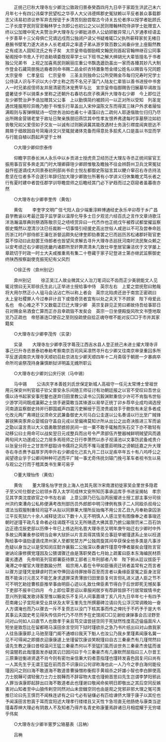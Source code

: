 <!-- { "loadSidebar": true } -->
　　正统己巳秋大理寺左少卿沈公致政归景泰癸酉四月九日卒于家距生洪武己未六月年七十有四公讳粲字民望松之华亭人大父讳德辉郡史冤狱赖以平反者甚众事载郡志父讳易初咨议参军弃去授徒于乡清苦刻励尝取古今诗关五伦者序以授学者妣顾氏二子长度字民则官至翰林学士次即公也初公之父以民则赠翰林院侍讲学士妣赠宜人终以公加赠中宪大夫赞治尹大理寺左少卿妣进恭人公幼颕敏异常儿八岁通孝经语孟十岁善草十三父母俱亡兄谪远戍而公独闭户读父书疑难辄□父执所蕲释家贫无楮日悬腕书壁笔力遂大进乡人长老咸异之率遣子弟从游岁致百数公尚垂丱坐上座毅然教之有成法人固知沈氏之有子矣　太宗皇帝临御励精文翰民则首起官翰林继召公同事秘阁授中书舍人于时诰勑填委既视草学士以下班书之解大绅胡光大辈皆擅名于书者独公兄弟书　上视之加喜焉民则婉丽庄重公书飘逸遒劲虽出一家而各臻其妙凡大制作登金石藏简册施远裔者则命书赐二品金织衣特置象笏金缕公姓名以赐皆与兄同题　太宗皇帝　仁孝皇后　仁宗皇帝　三圣主则独命公公所受赐金币每归兄寿时兄学士公侍读人识与不识以大小学士称之而不名兄子藻门人陆友仁辈皆以善书进授中书舍人一时兄弟叔侄师友并居清密而沐宠赉罕与比　宣宗皇帝临御赐告归展墓毕谒故当盛暑徒步不以骑乘乡里称之还朝升右春坊右庶子秩满升大理寺右少卿　今上即位迁左少卿赞治尹予诰加赠其父公事　上以勤慎简约被顾问一以正对所以受知　列圣宠遇优隆服用珍异晚乃勌于书惟乐行草盖出入宋仲温陈文东而得其三昧户外求者屦恒满暇则与客弹棋赋诗一切世务泊如也甫七十语藻曰古二疏何人耶遂偕致仕归归乃尽出所赐金营锡老堂于故址日聚亲族朋旧燕饮其中性孝友恨养弗逮每时享墓祭泣如初丧敬兄如父爱侄如子交友一以诚有过则婉讽冀其能改遇材士务汲引襟度闿爽鬯达不屑屑于细故因自号简庵诗文兴至辄就诸体克备而得意处多脍炙人口是虽以书显而学与行能自植以蔚起声望于士林 

　　○大理少卿仰宗泰传 

　　仰瞻字宗泰长洲人永乐中以乡贡进士授虎贲卫经历迁大理左寺丞正统间宦官王振用事百官多奔走其门时大理卿薛瑄少卿顾惟敬及瞻独不往会辨蔚州卫兵沈荣冤狱益忤挳遂谪戍大同景泰初刑部尚书俞士悦左都御史陈镒言其以鲠介窜召右寺丞持法愈坚在位者多不合遂引年辞归加大理少卿致仕所著有小学讲义归休集瞻尤笃长者之行有夏时建中者尝任郡学训导瞻尝师之后瞻经其门必下驴趋而过之窃窥者虽暮夜亦然 

　　○大理寺右少卿李奎传（黄佐） 

　　黄佐 
　　李奎字文明广信弋阳人自少端重淳粹博通经史永乐辛卯荐于乡广昌县学教谕以考最迁国子监学录以温厚化导多士日夕观览六经百氏之言作文章诗歌汪洋浩瀚温厚典则祭酒陈敬宗见之啧啧赏异曰一代杰作也正统戊午被荐试都堂擢监察御史慨然以澄清沙汰巳任裁断一切事情引经援史高出世俗人咸逊以不可及尝奉命廵历浙江时户部侍郎王瀹在浙督运颇失纪律奎即劾奏罢之巳而廵历苏松诸郡奸赃官吏莫不惊动曰此劾罢王侍郎者也皆望风求解去寻升大理寺丞廵抚河南时流民聚众赖之以安考绩迁右少卿廵抚畿内诸郡所至奸弊肃清未几致仕卒奎居官廉洁优于文学屡上章疏切于时政一时士大夫咸推重焉有集二十卷藏于家子玘登进士第亦继武监察御史终陕西按察副使克振宪纪有父风烈 

　　○徐正传（弇州别记） 

　　弇州别记 
　　徐正吴江人故业微其父人治刀笔词讼不齿而正少美貌能文人见辄诧恨曰无天耶徐氏生此儿正举进士授给事中侍　英宗左右　上爱之尝抚慰曰勉哉将大用尔然正小人驵马会沾沾亡所以称上者会　英宗北陷虏还逊于南宫正密疏曰　太上皇社稷罪人今过奉非计且下或借奇货者宜有以处之夫天下不顾家　陛下毋爱此名也　帝心难之不下又数载正巳迁大理少卿　英宗复辟见正劳曰卿故侍吾给事耶日召对赐金帛酒食亡算而正亦且幸疏毁不发矣会　英宗一日坐便殿旋风吹文书堕地取览乃正疏也　帝怒甚连□使召之至则投疏使自拾正魂夺噤不能对反□□于市并其家籍矣 

　　○大理寺左少卿李茂传（实录） 

　　实录 
　　大理寺左少卿李茂字蕚茂江西吉水县人登正统己未进士擢大理寺评事己巳升寺丞景泰初奉勑考察南京百司风采凛然寻升右少卿又往南京审录重囚多所平反遂调南京大理寺天顺初召赴京进左少卿天顺四年十二月斋宿于朝房一夕暴病卒命所司谕祭茂持身廉慎断狱详明盖无媿所职云 

　　○大理寺右少卿刘公庆行状（马中锡） 

　　马中锡 
　　公讳庆字本善姓刘氏世保定新城人高祖守一任元太常博士曾祖世用元保安州判官祖子钦父普安永乐间随王师征讨有功朝廷报之以官不受叹曰吾世业儒以诗书起家安事兜鍪也遂弃归田里教公读书公沉毅渊默重信少许可不肯脂韦世俗少游学河间既成瀛鄚之士敛手避莫敢当其锋遂以易举正统丁卯乡荐卒业成均谒选授河南道监察御史持斧行郡国威声四震污吏解绶于范滂贵戚敛手于鲍恢有未足多者成化改元两广弗靖廷议须命文武兼备御史大司马白公圭遂以公名奏请以行比至广贼锋甚锐豨突豕奔众婴城自守盖自元戎以至偏禆莫知计所从出公之出奇决胜进三军而谕之勖以温言责以大义倡勇敢禁掳掠民间一丝一粟不敢手辄触而矢石交下亦不敢轻有动移公曰士用命可以战矣翌日元戎整兵而出号令严肃部伍齐整器械鲜明贼望风而遁两旬间大功遂成公之力居多焉班师之日行李萧然以赤子视潢池以文事饬武备戒贵介以张皇分将士之甘苦怀郄縠诗书儒将之风而不罹马援薏茹明珠之谤朝廷嘉之升大理寺右寺丞赉予益厚岁丙申升右少卿成化己亥九月二日以足疾卒年五十有八呜呼公之闻望德业孚于公卿间种种可述而平广贼一事尤奇伟抚剑辕门挽弓革车者视书生以易与观公之行而于稽其类书生果可易乎 

　　○董大理怡传（黄佐） 

　　黄佐 
　　董大理名怡字世良上海人也其先居汴宋南渡初徙家吴会里世多隐君子至父纶仕御史公初领乡荐入太学司成林文安所知历事承运库手书进呈揭帖　孝宗见其字类沈度欲官之中书左右谕　上意公辞乃巳弘治丙辰擢进士授工部主事分司徐州洪约束漕舟公私称便满考改刑部历员外郎郎中明习律例有族子二人同殴杀叔母公谓法当叙服制重轻司寇不从拟以同罪果大理所反始悔不用公言乙丑九月奉勑录囚浙江平反死狱六十余人减释徒流以下数十人无不明慎人人感泣至有图像奉之者事竣还朝时逆瑾干政凡复命者必往谒既不往又无所赂遗大拂其意乃摭公踰限罚米二百石饷边正德戊辰吏部以历俸十年巳上练达刑名晋大理寺丞又明年庚午始迁右少卿时中外多故公两署彖参驳明当会审大狱折以片言具得其情吴佥事廷举被瑾逮系止坐以枉道陶给事中谐劾谨谪戍肃州家人至都党禁方严公独周旋其间卒获保全他多类是凡事涉危疑以身当之以是受知闵庄懿许襄毅二公独深以奏谳忤瑾意夺俸者屡矣会瑾败言官谢讷论康修撰党瑾因及公猥谓骤迁由是落职癸酉七月始上疏畧曰臣本东海编民材质庸劣遭遇　先帝明圣列官郎署臣待罪工部者三年刑部者八年　陛下俯从廷议拔臣于淹滞之中擢官大理恩数踰分然　祖宗用人着在令甲如臣循资迁转者盖常有之而言者以骤方逆瑾凭宠肆虐时罚米夺俸回话待罪挫辱百至而言者以夤缘臣寔冤之臣身法官既不能诛讨元恶又不能乞身求退罪深责薄放归田里臣复何言但礼进义退人臣之节不可不明乞勑铨曹核臣推举事由明臣心迹以礼致仕俾臣素节得白于后世即死无憾矣事下吏部不报辛巳四月　今上即位覃恩诏以章服闲居岁有荐辟皆辞不行居常娱情书史意兴所到辄发歌诗客至惟以觞奕乐不复问人间事嘉靖丁亥八月九日卒年七十有四予莅南雍公子宜阳来受业具状及太宰玉峯先生所撰墓碑泣请曰先公浮沉常调晚始一奋人方谓淹也而乃以骤去一斥不复赍志以没门下核其事而传之俾托于不朽予于是大书其事云夫国史考见得失传信异代乃不尽然予在史馆阅□□见谢给谏弹事会吕泾野至问对山何如人曰直节人也致孝于亲且笃交谊尝拯空同于死狱然性度高迈偘偘面斥人短坐是致怨比在留都晤马溪田余言空同下狱时瑾欲杀之急乃书片纸出曰对山救我家人往告康康即上马驰至瑾门阍不通嘑曰我天下魁人也汝公乃我乡里瑾素闻康名冀一见不可得闻之即摄衣迎康康遽上坐瑾留饮康谈笑睨瑾曰自古三秦豪杰有几瑾愕然曰请先生教之康曰昔桓温问王猛三秦豪杰何以不至猛扪虱而谈世务三秦豪杰舍猛而谁何温闇若此哉瑾面发赤疑其讥巳因问曰于今三秦豪杰有几康默然屈指曰三人尔昔王三原秉铨衡进贤退不肖今则有密勿亲信秉大钧者意指瑾也瑾转发喜色因复问曰尚有一人其先生乎无谓王猛在前而吾不识康曰公何谬称海也此一人乃今之李白海何能役瑾因问之则曰海不敢道海不敢道昔曹操憎祢衡假手黄祖杀之奸雄小智也李白醉使高力士脱鞾可谓轻傲力士力士脱鞾而不辞容物大度也瑾俯首思曰先生岂谓李梦阳邪此人罪当诛康即起辞出曰海不敢道者此也瑾谢曰敬闻命矣明日即敬出之其后空同反嫉害对山知者至中山狼传剌空同然对山未尝雠空同也由是观之党邪非邪大理之冤可类推巳论曰先王慎罚不闻株连谚有之曰弋必有铋缣必有匹给谏侪大理于康子以其伦也予闻溪田言愸寘于耳而宜阳述大理孝行缕缕且又天性卞急坦直无他肠绝与康类当逆瑾毒荐绅大理必有阴救人不及知者乃得齐名青史称康董焉辟诸日月相焜耀于无穷嗟乎伟矣 

　　○大理寺左少卿半窻罗公辂墓表（吕柟） 

　　吕柟 
